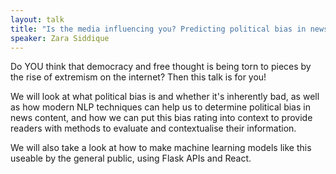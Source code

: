 ```yaml
---
layout: talk
title: "Is the media influencing you? Predicting political bias in news articles"
speaker: Zara Siddique
---
```


Do YOU think that democracy and free thought is being torn to pieces by the rise of extremism on the internet? Then this talk is for you!

We will look at what political bias is and whether it's inherently bad, as well as how modern NLP techniques can help us to determine political bias in news content, and how we can put this bias rating into context to provide readers with methods to evaluate and contextualise their information.

We will also take a look at how to make machine learning models like this useable by the general public, using Flask APIs and React.
